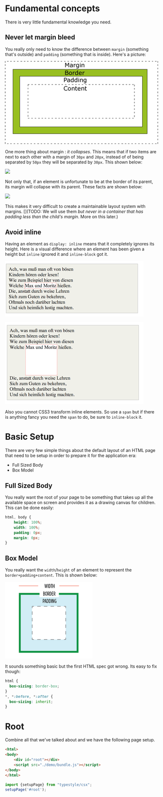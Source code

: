 # Fundamental concepts
There is very little fundamental knowledge you need.

## Never let margin bleed
You really only need to know the difference between `margin` (something that's outside) and `padding` (something that is inside). Here's a picture:

![](https://raw.githubusercontent.com/typestyle/typestyle.github.io/master/images/book/marginpadding.gif)


One more thing about margin : *it collapses*. This means that if two items are next to each other with a margin of `30px` and `20px`, instead of of being separated by `50px` they will be separated by `30px`. This shown below:

![](https://raw.githubusercontent.com/typestyle/typestyle.github.io/master/images/book/marginsibling.png)

Not only that, if an element is unfortunate to be at the border of its parent, its margin will collapse with its parent. These facts are shown below:

![](https://raw.githubusercontent.com/typestyle/typestyle.github.io/master/images/book/marginchild.png)

This makes it very difficult to create a maintainable layout system with margins. [](TODO: We will use them *but never in a container that has padding less than the child's margin*. More on this later.)

## Avoid inline
Having an element as `display: inline` means that it completely ignores its height. Here is a visual difference where an element has been given a height but `inline` ignored it and `inline-block` got it.

![](https://raw.githubusercontent.com/typestyle/typestyle.github.io/master/images/book/inline.png)

![](https://raw.githubusercontent.com/typestyle/typestyle.github.io/master/images/book/inlineBlock.png)

Also you cannot CSS3 transform inline elements. So use a `span` but if there is anything fancy you need the `span` to do, be sure to `inline-block` it.

# Basic Setup
There are very few simple things about the default layout of an HTML page that need to be setup in order to prepare it for the application era:

* Full Sized Body
* Box Model

## Full Sized Body
You really want the root of your page to be something that takes up all the available space on screen and provides it as a drawing canvas for children. This can be done easily:

```css
html, body {
    height: 100%;
    width: 100%;
    padding: 0px;
    margin: 0px;
}
```

## Box Model
You really want the `width`/`height` of an element to represent the `border+padding+content`. This is shown below:

![](https://raw.githubusercontent.com/typestyle/typestyle.github.io/master/images/book/borderbox.png)

It sounds something basic but the first HTML spec got wrong. Its easy to fix though:

```css
html {
  box-sizing: border-box;
}
*, *:before, *:after {
  box-sizing: inherit;
}
```

# Root
Combine all that we've talked about and we have the following page setup.

```html
<html>
<body>
    <div id="root"></div>
    <script src="./demo/bundle.js"></script>
</body>
</html>
```

```ts
import {setupPage} from "typestyle/csx";
setupPage('#root');
```
